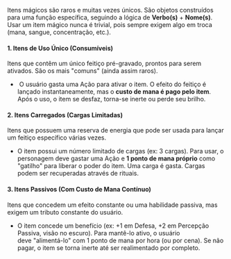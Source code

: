Itens mágicos são raros e muitas vezes únicos. São objetos construídos para uma função específica, seguindo a lógica de **Verbo(s)** + **Nome(s)**. Usar um item mágico nunca é trivial, pois sempre exigem algo em troca (mana, sangue, concentração, etc.).

#### 1. Itens de Uso Único (Consumíveis)
Itens que contêm um único feitiço pré-gravado, prontos para serem ativados. São os mais "comuns" (ainda assim raros).
-  O usuário gasta uma Ação para ativar o item. O efeito do feitiço é lançado instantaneamente, mas o **custo de mana é pago pelo item**. Após o uso, o item se desfaz, torna-se inerte ou perde seu brilho.

#### 2. Itens Carregados (Cargas Limitadas)
Itens que possuem uma reserva de energia que pode ser usada para lançar um feitiço específico várias vezes.
- O item possui um número limitado de cargas (ex: 3 cargas). Para usar, o personagem deve gastar uma Ação e **1 ponto de mana próprio** como "gatilho" para liberar o poder do item. Uma carga é gasta. Cargas podem ser recuperadas através de rituais.

#### 3. Itens Passivos (Com Custo de Mana Contínuo)
Itens que concedem um efeito constante ou uma habilidade passiva, mas exigem um tributo constante do usuário.
- O item concede um benefício (ex: +1 em Defesa, +2 em Percepção Passiva, visão no escuro). Para mantê-lo ativo, o usuário deve "alimentá-lo" com 1 ponto de mana por hora (ou por cena). Se não pagar, o item se torna inerte até ser realimentado por completo.